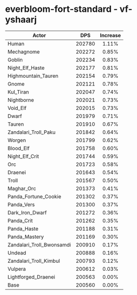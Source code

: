 # everbloom-fort-standard - vf-yshaarj
| Actor | DPS | Increase |
|---|:---:|:---:|
|Human|202780|1.11%|
|Mechagnome|202272|0.85%|
|Goblin|202234|0.83%|
|Night_Elf_Haste|202177|0.81%|
|Highmountain_Tauren|202154|0.79%|
|Gnome|202121|0.78%|
|Kul_Tiran|202047|0.74%|
|Nightborne|202021|0.73%|
|Void_Elf|202015|0.73%|
|Dwarf|201979|0.71%|
|Tauren|201910|0.67%|
|Zandalari_Troll_Paku|201842|0.64%|
|Worgen|201799|0.62%|
|Blood_Elf|201758|0.60%|
|Night_Elf_Crit|201744|0.59%|
|Orc|201723|0.58%|
|Draenei|201643|0.54%|
|Troll|201567|0.50%|
|Maghar_Orc|201373|0.41%|
|Panda_Fortune_Cookie|201302|0.37%|
|Panda_Vers|201300|0.37%|
|Dark_Iron_Dwarf|201272|0.36%|
|Panda_Crit|201262|0.35%|
|Panda_Haste|201188|0.31%|
|Panda_Mastery|201169|0.30%|
|Zandalari_Troll_Bwonsamdi|200910|0.17%|
|Undead|200888|0.16%|
|Zandalari_Troll_Kimbul|200793|0.12%|
|Vulpera|200612|0.03%|
|Lightforged_Draenei|200563|0.00%|
|Base|200560|0.00%|
